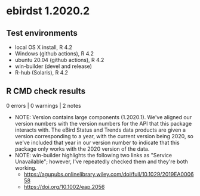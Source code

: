# ebirdst 1.2020.2

## Test environments

- local OS X install, R 4.2
- Windows (github actions), R 4.2
- ubuntu 20.04 (github actions), R 4.2
- win-builder (devel and release)
- R-hub (Solaris), R 4.2

## R CMD check results

0 errors | 0 warnings | 2 notes

- NOTE: Version contains large components (1.2020.1). We've aligned our version numbers with the version numbers for the API that this package interacts with. The eBird Status and Trends data products are given a version corresponding to a year, with the current version being 2020, so we've included that year in our version number to indicate that this package only works with the 2020 version of the data.
- NOTE: win-builder highlights the following two links as "Service Unavailable"; however, I've repeatedly checked them and they're both working.
  - https://agupubs.onlinelibrary.wiley.com/doi/full/10.1029/2019EA000658
  - https://doi.org/10.1002/eap.2056

